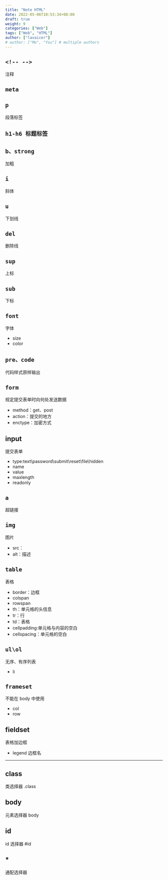 ```yaml
---
title: "Note HTML"
date: 2022-05-06T10:53:34+08:00
draft: true
weight: 9
categories: ["Web"]
tags: ["Web", "HTML"]
author: ["lavaicer"]
# author: ["Me", "You"] # multiple authors
---
```


## `<!-- -->`

注释

## `meta`

## `p`

段落标签

## `h1-h6 标题标签`

## `b、strong`

加粗

## `i`

斜体

## `u`

下划线

## `del`

删除线

## `sup`

上标

## `sub`

下标

## `font`

字体

- size
- color

## `pre、code`

代码样式原样输出

## `form`

规定提交表单时向何处发送数据

- method：get、post
- action：提交的地方
- enctype：加密方式

## input

提交表单

- type:text\password\submit\reset\file\hidden
- name
- value
- maxlength
- readonly

## `a`

超链接

## `img`

图片

- src：
- alt：描述

## `table`

表格

- border：边框
- colspan
- rowspan
- th：单元格的头信息
- tr：行
- td：表格
- cellpadding:单元格与内容的空白
- cellspacing：单元格的空白

## `ul\ol`

无序、有序列表

- li

## `frameset`

不能在 body 中使用

- col
- row

## fieldset

表格加边框

- legend 边框名

---

## class

类选择器
.class

## body

元素选择器
body

## id

id 选择器
#id

## \*

通配选择器
